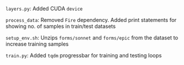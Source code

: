 `layers.py`: Added CUDA `device`

`process_data`: Removed `Fire` dependency. Added print statements 
for showing no. of samples in train/test datasets

`setup_env.sh`: Unzips `forms/sonnet` and `forms/epic` from the dataset 
to increase training samples

`train.py`: Added `tqdm` progressbar for training and testing loops